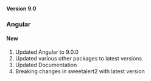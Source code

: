 #### Version 9.0
### **Angular**
#### New
1.  Updated Angular to 9.0.0
2.  Updated various other packages to latest versions
3.  Updated Documentation
4.  Breaking changes in sweetalert2 with latest version
